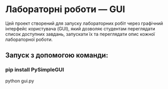 # Лабораторні роботи — GUI

Цей проект створений для запуску лабораторних робіт через графічний інтерфейс користувача (GUI), який дозволяє студентам переглядати список доступних завдань, запускати їх та переглядати опис кожної лабораторної роботи.


## Запуск з допомогою команди: 
###  pip install PySimpleGUI
python gui.py


